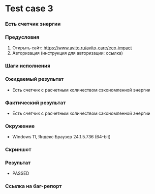 # Test case 3

### Есть счетчик энергии

### Предусловия

1. Открыть сайт: https://www.avito.ru/avito-care/eco-impact
2. Авторизация (инструкция для авторизации: ссылка)

### Шаги исполнения

### Ожидаемый результат
* Есть счетчик с расчетным количеством сэкономленной энергии

### Фактический результат
* Есть счетчик с расчетным количеством сэкономленной энергии


### Окружение
* Windows 11, Яндекс Браузер 24.1.5.736 (64-bit)  

### Скриншот

### Результат
* PASSED

### Ссылка на баг-репорт

